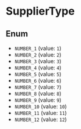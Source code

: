 # SupplierType

## Enum

* `NUMBER_1` (value: `1`)
* `NUMBER_2` (value: `2`)
* `NUMBER_3` (value: `3`)
* `NUMBER_4` (value: `4`)
* `NUMBER_5` (value: `5`)
* `NUMBER_6` (value: `6`)
* `NUMBER_7` (value: `7`)
* `NUMBER_8` (value: `8`)
* `NUMBER_9` (value: `9`)
* `NUMBER_10` (value: `10`)
* `NUMBER_11` (value: `11`)
* `NUMBER_12` (value: `12`)
